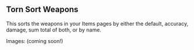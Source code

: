 ## Torn Sort Weapons

This sorts the weapons in your Items pages by either the default, accuracy, damage, sum total of both, or by name.

Images: (coming soon!)
